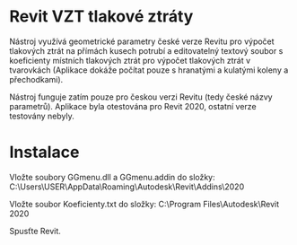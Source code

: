 # Revit VZT tlakové ztráty
Nástroj využívá geometrické parametry české verze Revitu pro výpočet tlakových ztrát na přímách kusech potrubí a editovatelný textový soubor s koeficienty místních tlakových ztrát pro výpočet tlakových ztrát v tvarovkách (Aplikace dokáže počítat pouze s hranatými a kulatými koleny a přechodkami).

Nástroj funguje zatím pouze pro českou verzi Revitu (tedy české názvy parametrů). Aplikace byla otestována pro Revit 2020, ostatní verze testovány nebyly.

# Instalace
Vložte soubory GGmenu.dll a GGmenu.addin do složky: C:\Users\USER\AppData\Roaming\Autodesk\Revit\Addins\2020

Vložte soubor Koeficienty.txt do složky: C:\Program Files\Autodesk\Revit 2020

Spusťte Revit.
